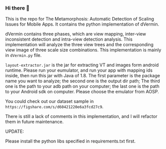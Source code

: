 ### Hi there 👋

This is the repo for The Metamorphosis: Automatic Detection of Scaling Issues for Mobile Apps. It contains the python implementation of dVermin.

dVermin contains three phases, which are view mapping, inter-view inconsistent detection and intra-view detection
analysis. This implementation will analyze the three view trees and the corresponding view image of three scale size
combinations. This implementation is mainly in `dVermin.py` file.

`layout-extractor.jar` is the jar for extracting VT and images form android runtime. Please run your eumulator, and run your app with mapping ids inside, then run this jar with Java of 1.8.
The first parameter is the package name you want to analyze; the second one is the output dir path; The third one is the path to your adb path on your computer; the last one is the path to your Android sdk on computer. Please choose the emulator from AOSP.

You could check out our dataset sample in `https://figshare.com/s/d60421220e6a3fcd27c9`.

There is still a lack of comments in this implementation, and I will refactor them in future maintenance.

UPDATE:

Please install the python libs specified in requirements.txt first.